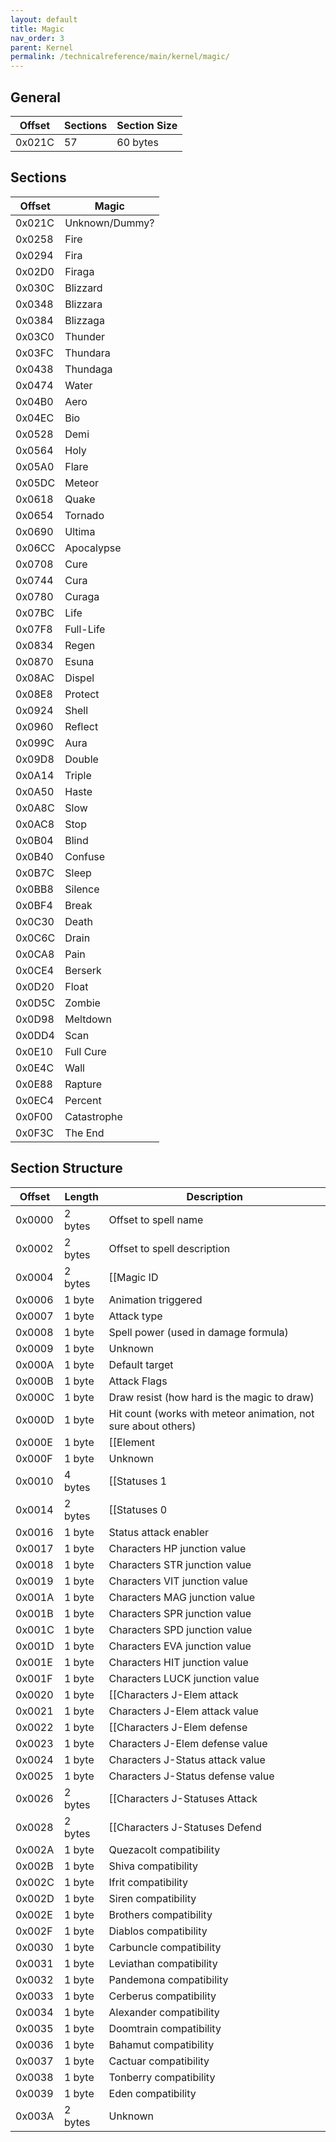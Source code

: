 ```yaml
---
layout: default
title: Magic
nav_order: 3
parent: Kernel
permalink: /technicalreference/main/kernel/magic/
---
```


## General

| Offset | Sections | Section Size |
|--------|----------|--------------|
| 0x021C | 57       | 60 bytes     |

## Sections

| Offset | Magic          |
|--------|----------------|
| 0x021C | Unknown/Dummy? |
| 0x0258 | Fire           |
| 0x0294 | Fira           |
| 0x02D0 | Firaga         |
| 0x030C | Blizzard       |
| 0x0348 | Blizzara       |
| 0x0384 | Blizzaga       |
| 0x03C0 | Thunder        |
| 0x03FC | Thundara       |
| 0x0438 | Thundaga       |
| 0x0474 | Water          |
| 0x04B0 | Aero           |
| 0x04EC | Bio            |
| 0x0528 | Demi           |
| 0x0564 | Holy           |
| 0x05A0 | Flare          |
| 0x05DC | Meteor         |
| 0x0618 | Quake          |
| 0x0654 | Tornado        |
| 0x0690 | Ultima         |
| 0x06CC | Apocalypse     |
| 0x0708 | Cure           |
| 0x0744 | Cura           |
| 0x0780 | Curaga         |
| 0x07BC | Life           |
| 0x07F8 | Full-Life      |
| 0x0834 | Regen          |
| 0x0870 | Esuna          |
| 0x08AC | Dispel         |
| 0x08E8 | Protect        |
| 0x0924 | Shell          |
| 0x0960 | Reflect        |
| 0x099C | Aura           |
| 0x09D8 | Double         |
| 0x0A14 | Triple         |
| 0x0A50 | Haste          |
| 0x0A8C | Slow           |
| 0x0AC8 | Stop           |
| 0x0B04 | Blind          |
| 0x0B40 | Confuse        |
| 0x0B7C | Sleep          |
| 0x0BB8 | Silence        |
| 0x0BF4 | Break          |
| 0x0C30 | Death          |
| 0x0C6C | Drain          |
| 0x0CA8 | Pain           |
| 0x0CE4 | Berserk        |
| 0x0D20 | Float          |
| 0x0D5C | Zombie         |
| 0x0D98 | Meltdown       |
| 0x0DD4 | Scan           |
| 0x0E10 | Full Cure      |
| 0x0E4C | Wall           |
| 0x0E88 | Rapture        |
| 0x0EC4 | Percent        |
| 0x0F00 | Catastrophe    |
| 0x0F3C | The End        |

## Section Structure

| Offset | Length  | Description                                                    |
|--------|---------|----------------------------------------------------------------|
| 0x0000 | 2 bytes | Offset to spell name                                           |
| 0x0002 | 2 bytes | Offset to spell description                                    |
| 0x0004 | 2 bytes | [[Magic ID                                                     |MagicID]]       |
| 0x0006 | 1 byte  | Animation triggered                                            |
| 0x0007 | 1 byte  | Attack type                                                    |
| 0x0008 | 1 byte  | Spell power (used in damage formula)                           |
| 0x0009 | 1 byte  | Unknown                                                        |
| 0x000A | 1 byte  | Default target                                                 |
| 0x000B | 1 byte  | Attack Flags                                                   |
| 0x000C | 1 byte  | Draw resist (how hard is the magic to draw)                    |
| 0x000D | 1 byte  | Hit count (works with meteor animation, not sure about others) |
| 0x000E | 1 byte  | [[Element                                                      |Elements]] |
| 0x000F | 1 byte  | Unknown                                                        |
| 0x0010 | 4 bytes | [[Statuses 1                                                   |Statuses 1]] |
| 0x0014 | 2 bytes | [[Statuses 0                                                   |Statuses 0]]  |
| 0x0016 | 1 byte  | Status attack enabler                                          |
| 0x0017 | 1 byte  | Characters HP junction value                                   |
| 0x0018 | 1 byte  | Characters STR junction value                                  |
| 0x0019 | 1 byte  | Characters VIT junction value                                  |
| 0x001A | 1 byte  | Characters MAG junction value                                  |
| 0x001B | 1 byte  | Characters SPR junction value                                  |
| 0x001C | 1 byte  | Characters SPD junction value                                  |
| 0x001D | 1 byte  | Characters EVA junction value                                  |
| 0x001E | 1 byte  | Characters HIT junction value                                  |
| 0x001F | 1 byte  | Characters LUCK junction value                                 |
| 0x0020 | 1 byte  | [[Characters J-Elem attack                                     |Elements]] |
| 0x0021 | 1 byte  | Characters J-Elem attack value                                 |
| 0x0022 | 1 byte  | [[Characters J-Elem defense                                    |Elements]] |
| 0x0023 | 1 byte  | Characters J-Elem defense value                                |
| 0x0024 | 1 byte  | Characters J-Status attack value                               |
| 0x0025 | 1 byte  | Characters J-Status defense value                              |
| 0x0026 | 2 bytes | [[Characters J-Statuses Attack                                 |Characters J-Statuses]] |
| 0x0028 | 2 bytes | [[Characters J-Statuses Defend                                 |Characters J-Statuses]] |
| 0x002A | 1 byte  | Quezacolt compatibility                                        |
| 0x002B | 1 byte  | Shiva compatibility                                            |
| 0x002C | 1 byte  | Ifrit compatibility                                            |
| 0x002D | 1 byte  | Siren compatibility                                            |
| 0x002E | 1 byte  | Brothers compatibility                                         |
| 0x002F | 1 byte  | Diablos compatibility                                          |
| 0x0030 | 1 byte  | Carbuncle compatibility                                        |
| 0x0031 | 1 byte  | Leviathan compatibility                                        |
| 0x0032 | 1 byte  | Pandemona compatibility                                        |
| 0x0033 | 1 byte  | Cerberus compatibility                                         |
| 0x0034 | 1 byte  | Alexander compatibility                                        |
| 0x0035 | 1 byte  | Doomtrain compatibility                                        |
| 0x0036 | 1 byte  | Bahamut compatibility                                          |
| 0x0037 | 1 byte  | Cactuar compatibility                                          |
| 0x0038 | 1 byte  | Tonberry compatibility                                         |
| 0x0039 | 1 byte  | Eden compatibility                                             |
| 0x003A | 2 bytes | Unknown                                                        |